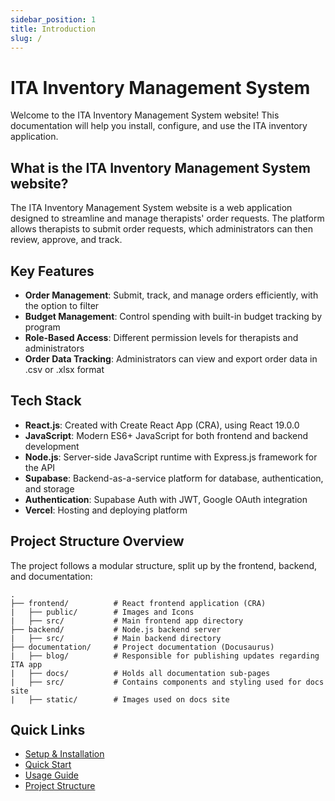```yaml
---
sidebar_position: 1
title: Introduction
slug: /
---
```


# ITA Inventory Management System
Welcome to the ITA Inventory Management System website! This documentation will help you install, configure, and use the ITA inventory application.

## What is the ITA Inventory Management System website?
The ITA Inventory Management System website is a web application designed to streamline and manage therapists' order requests. The platform allows therapists to submit order requests, which administrators can then review, approve, and track.

## Key Features
- **Order Management**: Submit, track, and manage orders efficiently, with the option to filter
- **Budget Management**: Control spending with built-in budget tracking by program
- **Role-Based Access**: Different permission levels for therapists and administrators
- **Order Data Tracking**: Administrators can view and export order data in .csv or .xlsx format

## Tech Stack
- **React.js**: Created with Create React App (CRA), using React 19.0.0 
- **JavaScript**: Modern ES6+ JavaScript for both frontend and backend development
- **Node.js**: Server-side JavaScript runtime with Express.js framework for the API
- **Supabase**: Backend-as-a-service platform for database, authentication, and storage
- **Authentication**: Supabase Auth with JWT, Google OAuth integration
- **Vercel**: Hosting and deploying platform

## Project Structure Overview
The project follows a modular structure, split up by the frontend, backend, and documentation:
```
.
├── frontend/          # React frontend application (CRA)
|   ├── public/        # Images and Icons
|   ├── src/           # Main frontend app directory
├── backend/           # Node.js backend server
|   ├── src/           # Main backend directory
├── documentation/     # Project documentation (Docusaurus)
|   ├── blog/          # Responsible for publishing updates regarding ITA app
|   ├── docs/          # Holds all documentation sub-pages 
|   ├── src/           # Contains components and styling used for docs site
|   ├── static/        # Images used on docs site
```

## Quick Links
- [Setup & Installation](/installation)
- [Quick Start](/installation#quick-start)
- [Usage Guide](/usage)
- [Project Structure](/project-structure)
